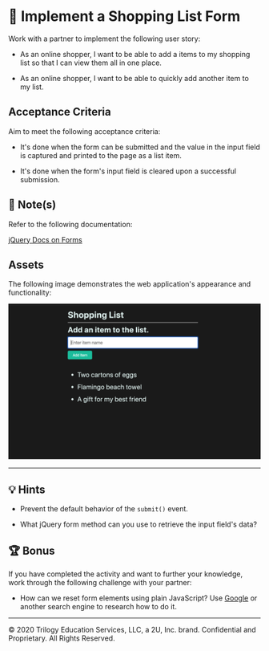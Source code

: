 # 📖 Implement a Shopping List Form

Work with a partner to implement the following user story:

* As an online shopper, I want to be able to add a items to my shopping list so that I can view them all in one place.

* As an online shopper, I want to be able to quickly add another item to my list. 

## Acceptance Criteria

Aim to meet the following acceptance criteria:

* It's done when the form can be submitted and the value in the input field is captured and printed to the page as a list item.

* It's done when the form's input field is cleared upon a successful submission.

## 📝 Note(s)

Refer to the following documentation: 

[jQuery Docs on Forms](https://api.jquery.com/category/forms/)

## Assets

The following image demonstrates the web application's appearance and functionality:

![A shopping list app shows an input field with a button to Add Item, above a shopping list.](./Images/01-solution-screenshot.png)

---

## 💡 Hints

* Prevent the default behavior of the `submit()` event.

* What jQuery form method can you use to retrieve the input field's data?

## 🏆 Bonus

If you have completed the activity and want to further your knowledge, work through the following challenge with your partner:
 
* How can we reset form elements using plain JavaScript? Use [Google](https://www.google.com) or another search engine to research how to do it.

---

© 2020 Trilogy Education Services, LLC, a 2U, Inc. brand. Confidential and Proprietary. All Rights Reserved.
